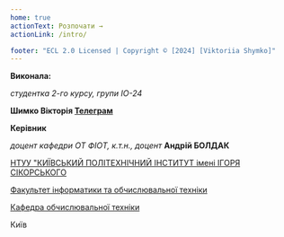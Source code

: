 ```yaml
---
home: true
actionText: Розпочати →
actionLink: /intro/

footer: "ECL 2.0 Licensed | Copyright © [2024] [Viktoriia Shymko]"
---
```



**Виконала:** 

*студентка 2-го курсу, групи IO-24* 

**Шимко Вікторія [Телеграм](https://t.me/vikashimko)**

**Керівник**

*доцент кафедри ОТ ФІОТ, к.т.н., доцент*<span padding-right:5em></span> **Андрій БОЛДАК** 

[НТУУ "КИЇВСЬКИЙ ПОЛІТЕХНІЧНИЙ ІНСТИТУТ імені ІГОРЯ СІКОРСЬКОГО](https://kpi.ua/)

[Факультет інформатики та обчислювальної техніки](https://fiot.kpi.ua/)

[Кафедра обчислювальної техніки](https://comsys.kpi.ua/)

Київ

